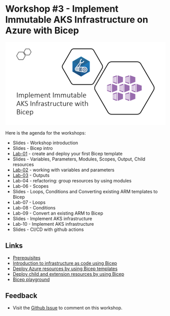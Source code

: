 # Workshop #3 - Implement Immutable AKS Infrastructure on Azure with Bicep

![logo](images/logo.png)

Here is the agenda for the workshops:

 * Slides - Workshop introduction
 * Slides - Bicep intro
 * [Lab-01](labs/lab-01/readme.md) - create and deploy your first Bicep template
 * Slides - Variables, Parameters, Modules, Scopes, Output, Child resources
 * [Lab-02](labs/lab-02/readme.md) - working with variables and parameters
 * [Lab-03](labs/lab-03/readme.md) - Outputs
 * Lab-04 - refactoring: group resources by using modules
 * Lab-06 - Scopes
 * Slides - Loops, Conditions and Converting existing ARM templates to Bicep
 * Lab-07 - Loops
 * Lab-08 - Conditions
 * Lab-09 - Convert an existing ARM to Bicep
 * Slides - Implement AKS infrastructure
 * Lab-10 - Implement AKS infrastructure
 * Slides - CI/CD with github actions
 
## Links

* [Prerequisites](prerequisites.md)
* [Introduction to infrastructure as code using Bicep](https://docs.microsoft.com/en-us/learn/modules/introduction-to-infrastructure-as-code-using-bicep/?WT.mc_id=AZ-MVP-5003837)
* [Deploy Azure resources by using Bicep templates](https://docs.microsoft.com/en-us/learn/modules/deploy-azure-resources-by-using-bicep-templates/?WT.mc_id=AZ-MVP-5003837)
* [Deploy child and extension resources by using Bicep](https://docs.microsoft.com/en-us/learn/modules/child-extension-bicep-templates/?WT.mc_id=AZ-MVP-5003837)
* [Bicep playground](https://bicepdemo.z22.web.core.windows.net/)

## Feedback

* Visit the [Github Issue](https://github.com/evgenyb/aks-workshops/issues/11) to comment on this workshop. 